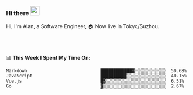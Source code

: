 ### Hi there <img src="https://media.giphy.com/media/hvRJCLFzcasrR4ia7z/giphy.gif" width="25px">

<!-- ![visitors](https://visitor-badge.glitch.me/badge?page_id=dislfyer.dislfyer) -->

Hi, I'm Alan, a Software Engineer, 🏠 Now live in Tokyo/Suzhou.

<br/>
<br/>

📊 **This Week I Spent My Time On:**


<!--START_SECTION:waka-->

```text
Markdown                            ████████████▓░░░░░░░░░░░░  50.68%
JavaScript                          ██████████░░░░░░░░░░░░░░░  40.15%
Vue.js                              █▓░░░░░░░░░░░░░░░░░░░░░░░  6.51%
Go                                  ▓░░░░░░░░░░░░░░░░░░░░░░░░  2.67%
```

<!--END_SECTION:waka-->

<!--
**About Me:**
 -->
